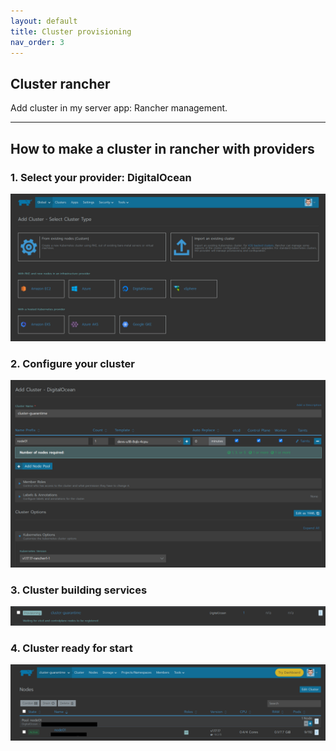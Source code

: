 ```yaml
---
layout: default
title: Cluster provisioning
nav_order: 3
---
```


## Cluster rancher
Add cluster in my server app: Rancher management.

---

## How to make a cluster in rancher with providers

### 1. Select your provider: DigitalOcean
[<img alt="alt_text" src="./assets/images/make-cluster/provider-cluster.png" />](/assets/images/make-cluster/provider-cluster.png)

### 2. Configure your cluster
[<img alt="alt_text" src="./assets/images/make-cluster/add-cluster.png" />](/assets/images/make-cluster/add-cluster.png)

### 3. Cluster building services
[<img alt="alt_text" src="./assets/images/make-cluster/build-cluster.png" />](/assets/images/make-cluster/build-cluster.png)

### 4. Cluster ready for start
[<img alt="alt_text" src="./assets/images/make-cluster/cluster-ready.png" />](/assets/images/make-cluster/cluster-ready.png)